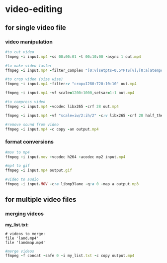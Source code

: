 # video-editing

## for single video file

### video manipulation 
```ruby
#to cut video
ffmpeg -i input.mp4 -ss 00:00:01 -t 00:10:00 -async 1 out.mp4

#to make video faster
ffmpeg -i input.mp4 -filter_complex "[0:v]setpts=0.5*PTS[v];[0:a]atempo=2[a]" -map "[v]" -map "[a]" -c:v libx264 -c:a aac out.mp4

#to crop video (size wise)
ffmpeg -i input.mp4 -filter:v "crop=1280:720:10:10" out.mp4

ffmpeg -i input.mp4 -vf scale=1200:1000,setsar=1:1 out.mp4

#to compress video
ffmpeg -i input.mp4 -vcodec libx265 -crf 28 out.mp4

ffmpeg -i input.mp4 -vf "scale=iw/2:ih/2" -c:v libx265 -crf 28 half_the_frame_size.mp4

#remove sound from video
ffmpeg -i input.mp4 -c copy -an output.mp4
```
### format conversions

```ruby
#mov to mp4
ffmpeg -i input.mov -vcodec h264 -acodec mp2 input.mp4

#mp4 to gif
ffmpeg -i input.mp4 output.gif

#video to audio
ffmpeg -i input.MOV -c:a libmp3lame -q:a 0 -map a output.mp3
```


## for multiple video files

### merging videos

**my_list.txt:**
```
# videos to merge:
file 'land.mp4'
file 'landmap.mp4'
```

```ruby
#merge videos
ffmpeg -f concat -safe 0 -i my_list.txt -c copy output.mp4
```
